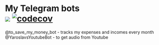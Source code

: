 # My Telegram bots <br> <img src="https://github.com/yaroslavshparuk/Bots/workflows/Bots-CI/badge.svg?branch=master"> [![codecov](https://codecov.io/gh/yaroslavshparuk/Bots/branch/master/graph/badge.svg?token=HLELYZNNT1)](https://codecov.io/gh/yaroslavshparuk/Bots)
@to_save_my_money_bot - tracks my expenses and incomes every month\
@YaroslavsYoutubeBot - to get audio from Youtube
